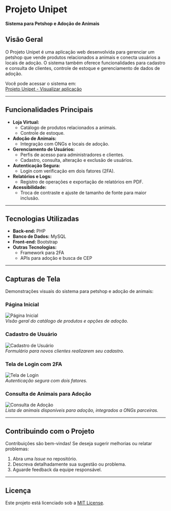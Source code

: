 # **Projeto Unipet**  
**Sistema para Petshop e Adoção de Animais**  

## **Visão Geral**  
O Projeto Unipet é uma aplicação web desenvolvida para gerenciar um petshop que vende produtos relacionados a animais e conecta usuários a locais de adoção. O sistema também oferece funcionalidades para cadastro e consulta de clientes, controle de estoque e gerenciamento de dados de adoção.

Você pode acessar o sistema em:  
[Projeto Unipet - Visualizar aplicação](https://yurisales11.github.io/projeto-unisuam/)

---

## **Funcionalidades Principais**  
- **Loja Virtual:**  
  - Catálogo de produtos relacionados a animais.  
  - Controle de estoque.  
- **Adoção de Animais:**  
  - Integração com ONGs e locais de adoção.  
- **Gerenciamento de Usuários:**  
  - Perfis de acesso para administradores e clientes.  
  - Cadastro, consulta, alteração e exclusão de usuários.  
- **Autenticação Segura:**  
  - Login com verificação em dois fatores (2FA).  
- **Relatórios e Logs:**  
  - Registro de operações e exportação de relatórios em PDF.  
- **Acessibilidade:**  
  - Troca de contraste e ajuste de tamanho de fonte para maior inclusão.

---

## **Tecnologias Utilizadas**  
- **Back-end:** PHP  
- **Banco de Dados:** MySQL  
- **Front-end:** Bootstrap  
- **Outras Tecnologias:**  
  - Framework para 2FA  
  - APIs para adoção e busca de CEP  

---

## **Capturas de Tela**  
Demonstrações visuais do sistema para petshop e adoção de animais:

### **Página Inicial**  
![Página Inicial](caminho/para/imagem-pagina-inicial.png)  
*Visão geral do catálogo de produtos e opções de adoção.*

### **Cadastro de Usuário**  
![Cadastro de Usuário](caminho/para/imagem-cadastro-usuario.png)  
*Formulário para novos clientes realizarem seu cadastro.*

### **Tela de Login com 2FA**  
![Tela de Login](caminho/para/imagem-login-2fa.png)  
*Autenticação segura com dois fatores.*

### **Consulta de Animais para Adoção**  
![Consulta de Adoção](caminho/para/imagem-consulta-adocao.png)  
*Lista de animais disponíveis para adoção, integrados a ONGs parceiras.*

---

## **Contribuindo com o Projeto**  
Contribuições são bem-vindas! Se deseja sugerir melhorias ou relatar problemas:  
1. Abra uma *Issue* no repositório.  
2. Descreva detalhadamente sua sugestão ou problema.  
3. Aguarde feedback da equipe responsável.  

---

## **Licença**  
Este projeto está licenciado sob a [MIT License](LICENSE).  
